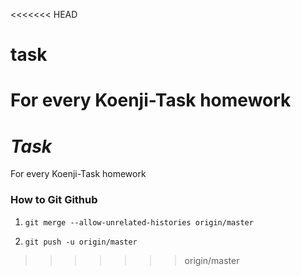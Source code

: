 <<<<<<< HEAD
# task
For every Koenji-Task homework
=======
# ***Task***
For every Koenji-Task homework


### How to Git Github
1.  ```git merge --allow-unrelated-histories origin/master```

2.  ```git push -u origin/master```
>>>>>>> origin/master
